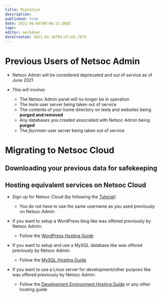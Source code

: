 ```yaml
---
title: Migration
description: 
published: true
date: 2021-06-04T00:06:11.088Z
tags: 
editor: markdown
dateCreated: 2021-01-18T04:47:03.787Z
---
```


# Previous Users of Netsoc Admin

* Netsoc Admin will be considered deprecated and out of service as of June 2021

* This will involve:
	* The Netsoc Admin panel will no longer be in operation
  * The *leela* user server being taken out of service
  * The contents of your home directory on leela and websites being **purged and removed**
  * Any databases you created associated with Netsoc Admin being **purged**
  * The *feynman* user server being taken out of service
  
# Migrating to Netsoc Cloud

## Downloading your previous data for safekeeping

## Hosting equivalent services on Netsoc Cloud

* Sign up for Netsoc Cloud (by following the [Tutorial](/services/tutorial))
	* You do not have to use the same username as you used previously on Netsoc Admin

* If you want to setup a WordPress blog like was offered previously by Netsoc Admin:
	* Follow the [WordPress Hosting Guide](/services/hosting-guide-wordpress)
  
* If you want to setup and use a MySQL database like was offered previously by Netsoc Admin:
	* Follow the [MySQL Hosting Guide](/services/hosting-guide-mysql)
  
* If you want to use a Linux server for development/other purpoes like was offered previously by Netsoc Admin:
	* Follow the [Development Environment Hosting Guide](/services/hosting-guide-dev-env) or any other hosting guide
